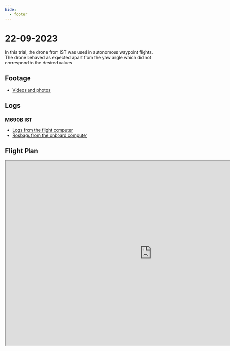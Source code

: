 ```yaml
---
hide:
  - footer
---
```


# 22-09-2023

In this trial, the drone from IST was used in autonomous waypoint flights. The drone behaved as expected apart from the yaw angle which did not correspond to the desired values.

## Footage

- [Videos and photos](https://unlpt-my.sharepoint.com/:f:/g/personal/bj_guerreiro_fct_unl_pt/Epz7DrJDESpFhOghx1D5qVMBDHYiGmoeWNmVX6MuofyfDg?e=QlLlod)

## Logs

### M690B IST

- [Logs from the flight computer](https://unlpt-my.sharepoint.com/:f:/g/personal/bj_guerreiro_fct_unl_pt/EkBDJFe6qJJLuCf0pn2IFCcBFSF2QOAg7d0JblaDym66-g?e=K5eVK2)
- [Rosbags from the onboard computer](https://unlpt-my.sharepoint.com/:f:/g/personal/bj_guerreiro_fct_unl_pt/EoC054dZR11KrvBtSec6KKIB0UM8GuePCXr7FMrYfpuycQ?e=9ALAfV)

## Flight Plan

<iframe width="950" height="600" src="https://docs.google.com/spreadsheets/d/1oZJwQT3Bu0GYbtVh8IH8rSHC4886WC_qUYRrGSlShXI/edit?rm=minimal"></iframe>

<script src='https://cdn.jsdelivr.net/gh/eddymens/markdown-external-link-script@v2.0.0/main.min.js'></script>